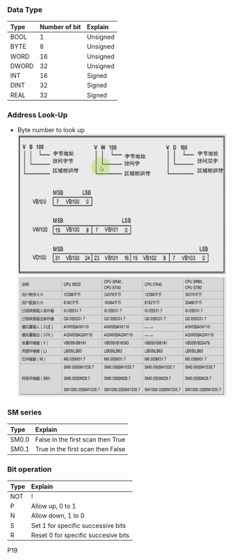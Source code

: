 ### Data Type  
|Type|Number of bit|Explain|  
|:--|:--|:--| 
|BOOL|1|Unsigned|  
|BYTE|8|Unsigned|   
|WORD|16|Unsigned|  
|DWORD|32|Unsigned|  
|INT|16|Signed|
|DINT|32|Signed|  
|REAL|32|Signed|  

### Address Look-Up  
- Byte number to look up  
![look up](./img/look_up.jpg)
![plc store](./img/plc_store.jpg)


### SM series   

|Type|Explain|  
|:--|:--|
|SM0.0|False in the first scan then True|  
|SM0.1|True in the first scan then False|  

### Bit operation  
|Type|Explain|  
|:--|:--|
|NOT|!|
|P|Allow up, 0 to 1|  
|N|Allow down, 1 to 0|  
|S|Set 1 for specific successive bits|
|R|Reset 0 for specific succesive bits|


P19



